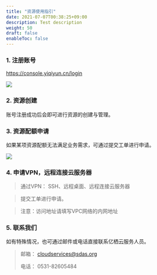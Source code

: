 ```yaml
---
title: "资源使用指引"
date: 2021-07-07T00:38:25+09:00
description: Test description
weight: 50
draft: false
enableToc: false
---
```


### 1. 注册账号

https://console.yiqiyun.cn/login

![](../_images/register.png)

### 2. 资源创建

账号注册成功后会即可进行资源的创建与管理。

### 3. 资源配额申请

如果某项资源配额无法满足业务需求，可通过提交工单进行申请。

![](../_images/gongdan.png)

### 4. 申请VPN，远程连接云服务器

> 通过VPN： SSH、远程桌面、远程连接云服务器

> 提交工单进行申请。

> 注意：访问地址请填写VPC网络的内网地址

### 5. 联系我们

如有特殊情况，也可通过邮件或电话直接联系亿栖云服务人员。

> 邮箱： cloudservices@sdas.org
>
> 电话： 0531-82605484

